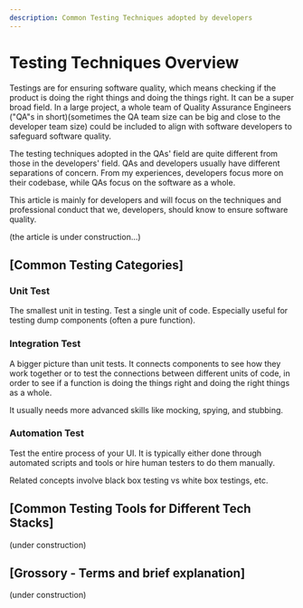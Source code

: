 ```yaml
---
description: Common Testing Techniques adopted by developers
---
```


# Testing Techniques Overview

Testings are for ensuring software quality, which means checking if the product is doing the right things and doing the things right. It can be a super broad field. In a large project, a whole team of Quality Assurance Engineers \("QA"s in short\)\(sometimes the QA team size can be big and close to the developer team size\) could be included to align with software developers to safeguard software quality. 

The testing techniques adopted in the QAs' field are quite different from those in the developers' field. QAs and developers usually have different separations of concern. From my experiences, developers focus more on their codebase, while QAs focus on the software as a whole.

This article is mainly for developers and will focus on the techniques and professional conduct that we, developers, should know to ensure software quality.

\(the article is under construction...\)

## \[Common Testing Categories\]

### Unit Test 

The smallest unit in testing. Test a single unit of code. Especially useful for testing dump components  \(often a pure function\).

### Integration Test

A bigger picture than unit tests. It connects components to see how they work together or to test the connections between different units of code, in order to see if a function is doing the things right and doing the right things as a whole. 

It usually needs more advanced skills like mocking, spying, and stubbing.

### Automation Test

Test the entire process of your UI. It is typically either done through automated scripts and tools or hire human testers to do them manually. 

Related concepts involve black box testing vs white box testings, etc.



## \[Common Testing Tools for Different Tech Stacks\]

\(under construction\)

## \[Grossory - Terms and brief explanation\]

\(under construction\)

